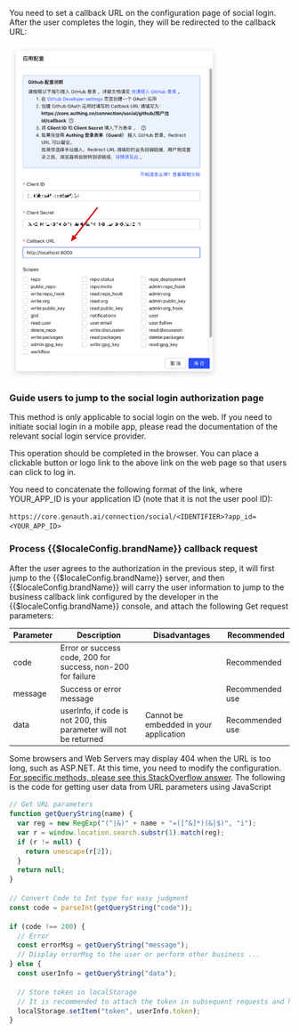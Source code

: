 You need to set a callback URL on the configuration page of social login. After the user completes the login, they will be redirected to the callback URL:

<img src="../../images/social-connection-redirect-url.png" height="600px">

### Guide users to jump to the social login authorization page

This method is only applicable to social login on the web. If you need to initiate social login in a mobile app, please read the documentation of the relevant social login service provider.

This operation should be completed in the browser. You can place a clickable button or logo link to the above link on the web page so that users can click to log in.

You need to concatenate the following format of the link, where YOUR_APP_ID is your application ID (note that it is not the user pool ID):

`https://core.genauth.ai/connection/social/<IDENTIFIER>?app_id=<YOUR_APP_ID>`

### Process {{$localeConfig.brandName}} callback request

After the user agrees to the authorization in the previous step, it will first jump to the {{$localeConfig.brandName}} server, and then {{$localeConfig.brandName}} will carry the user information to jump to the business callback link configured by the developer in the {{$localeConfig.brandName}} console, and attach the following Get request parameters:

| Parameter | Description                                                       | Disadvantages                          | Recommended     |
| --------- | ----------------------------------------------------------------- | -------------------------------------- | --------------- |
| code      | Error or success code, 200 for success, non-200 for failure       |                                        | Recommended     |
| message   | Success or error message                                          |                                        | Recommended use |
| data      | userInfo, if code is not 200, this parameter will not be returned | Cannot be embedded in your application | Recommended use |

Some browsers and Web Servers may display 404 when the URL is too long, such as ASP.NET. At this time, you need to modify the configuration. [For specific methods, please see this StackOverflow answer](https://stackoverflow.com/questions/28681366/in-asp-net-mvc-would-a-querystring-too-long-result-in-404-file-not-found-error/28681600).
The following is the code for getting user data from URL parameters using JavaScript

```javascript
// Get URL parameters
function getQueryString(name) {
  var reg = new RegExp("(^|&)" + name + "=([^&]*)(&|$)", "i");
  var r = window.location.search.substr(1).match(reg);
  if (r != null) {
    return unescape(r[2]);
  }
  return null;
}

// Convert Code to Int type for easy judgment
const code = parseInt(getQueryString("code"));

if (code !== 200) {
  // Error
  const errorMsg = getQueryString("message");
  // Display errorMsg to the user or perform other business ...
} else {
  const userInfo = getQueryString("data");

  // Store token in localStorage
  // It is recommended to attach the token in subsequent requests and have the backend verify the legitimacy of the token
  localStorage.setItem("token", userInfo.token);
}
```
